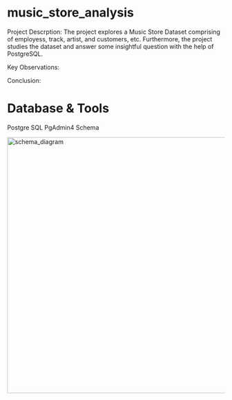 # music_store_analysis
Project Descrption:
The project explores a Music Store Dataset comprising of employess, track, artist, and customers, etc. Furthermore, the project studies the dataset and answer some insightful question with the help of PostgreSQL.

Key Observations:

Conclusion:

# Database & Tools
Postgre SQL
PgAdmin4
Schema


<img width="594" alt="schema_diagram" src="https://github.com/user-attachments/assets/6179a6a3-a196-4cd8-abc9-5a56108223c3" />
